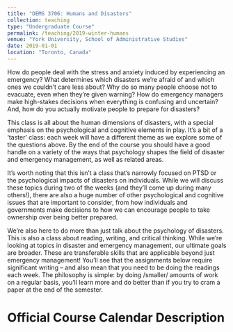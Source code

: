 ```yaml
---
title: "DEMS 3706: Humans and Disasters"
collection: teaching
type: "Undergraduate Course"
permalink: /teaching/2019-winter-humans
venue: "York University, School of Administrative Studies"
date: 2019-01-01
location: "Toronto, Canada"
---
```


How do people deal with the stress and anxiety induced by experiencing an emergency? What determines which disasters we’re afraid of and which ones we couldn’t care less about? Why do so many people choose not to evacuate, even when they’re given warning? How do emergency managers make high-stakes decisions when everything is confusing and uncertain? And, how do you actually motivate people to prepare for disasters?

This class is all about the human dimensions of disasters, with a special emphasis on the psychological and cognitive elements in play. It’s a bit of a ‘taster’ class: each week will have a different theme as we explore some of the questions above. By the end of the course you should have a good handle on a variety of the ways that psychology shapes the field of disaster and emergency management, as well as related areas.

It’s worth noting that this isn’t a class that’s narrowly focused on PTSD or the psychological impacts of disasters on individuals. While we will discuss these topics during two of the weeks (and they’ll come up during many others!), there are also a huge number of other psychological and cognitive issues that are important to consider, from how individuals and governments make decisions to how we can encourage people to take ownership over being better prepared.

We’re also here to do more than just talk about the psychology of disasters. This is also a class about reading, writing, and critical thinking. While we’re looking at topics in disaster and emergency management, our ultimate goals are broader. These are transferable skills that are applicable beyond just emergency management! You’ll see that the assignments below require significant writing – and also mean that you need to be doing the readings each week. The philosophy is simple: by doing /smaller/ amounts of work on a regular basis, you’ll learn more and do better than if you try to cram a paper at the end of the semester.

Official Course Calendar Description
======
